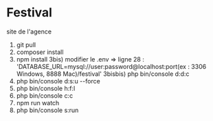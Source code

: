 # Festival
site de l'agence
1) git pull
2) composer install
3) npm install
3bis) modifier le .env => ligne 28 : 'DATABASE_URL=mysql://user:password@localhost:port(ex : 3306 Windows, 8888 Mac)/festival'
3bisbis) php bin/console d:d:c
4) php bin/console d:s:u --force
5) php bin/console h:f:l
6) php bin/console c:c
7) npm run watch
8) php bin/console s:run
